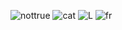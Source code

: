 ![nottrue](https://cdn.discordapp.com/attachments/745075250148016158/995382351347597312/FWMiivsWQAA0iwf.gif)
![cat](https://cdn.discordapp.com/attachments/745075250148016158/995382289880055838/IMG_2631.jpg?size=4096)
![L](https://cdn.discordapp.com/attachments/745075250148016158/995382334616522812/IMG_2614.jpg?size=40966)
![fr](https://cdn.discordapp.com/attachments/745075250148016158/995382335014981703/IMG_2615.jpg?size=4096)
